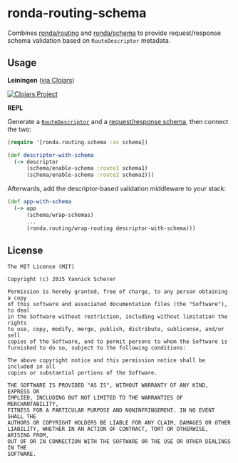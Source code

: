 # ronda-routing-schema

Combines [ronda/routing][routing] and [ronda/schema][schema] to provide
request/response schema validation based on `RouteDescriptor` metadata.

## Usage

__Leiningen__ ([via Clojars](https://clojars.org/ronda/routing-schema))

[![Clojars
Project](http://clojars.org/ronda/routing-schema/latest-version.svg)](http://clojars.org/ronda/routing-schema)

__REPL__

Generate a [`RouteDescriptor`][descriptor] and a [request/response
schema][schema], then connect the two:

```clojure
(require '[ronda.routing.schema :as schema])

(def descriptor-with-schema
  (-> descriptor
      (schema/enable-schema :route1 schema1)
      (schema/enable-schema :route2 schema2)))
```

Afterwards, add the descriptor-based validation middleware to your stack:

```clojure
(def app-with-schema
  (-> app
      (schema/wrap-schemas)
      ...
      (ronda.routing/wrap-routing descriptor-with-schema)))
```

## License

```
The MIT License (MIT)

Copyright (c) 2015 Yannick Scherer

Permission is hereby granted, free of charge, to any person obtaining a copy
of this software and associated documentation files (the "Software"), to deal
in the Software without restriction, including without limitation the rights
to use, copy, modify, merge, publish, distribute, sublicense, and/or sell
copies of the Software, and to permit persons to whom the Software is
furnished to do so, subject to the following conditions:

The above copyright notice and this permission notice shall be included in all
copies or substantial portions of the Software.

THE SOFTWARE IS PROVIDED "AS IS", WITHOUT WARRANTY OF ANY KIND, EXPRESS OR
IMPLIED, INCLUDING BUT NOT LIMITED TO THE WARRANTIES OF MERCHANTABILITY,
FITNESS FOR A PARTICULAR PURPOSE AND NONINFRINGEMENT. IN NO EVENT SHALL THE
AUTHORS OR COPYRIGHT HOLDERS BE LIABLE FOR ANY CLAIM, DAMAGES OR OTHER
LIABILITY, WHETHER IN AN ACTION OF CONTRACT, TORT OR OTHERWISE, ARISING FROM,
OUT OF OR IN CONNECTION WITH THE SOFTWARE OR THE USE OR OTHER DEALINGS IN THE
SOFTWARE.
```

[descriptor]: https://github.com/xsc/ronda-routing#route-descriptors
[routing]: https://github.com/xsc/ronda-routing
[schema]: https://github.com/xsc/ronda-schema
